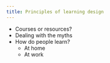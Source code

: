 ```yaml
---
title: Principles of learning design
---
```

- Courses or resources?
- Dealing with the myths
- How do people learn?
    + At home
    + At work

    